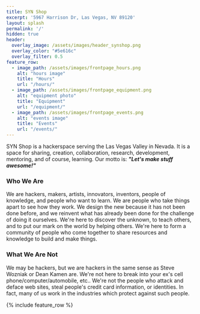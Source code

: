 ```yaml
---
title: SYN Shop
excerpt: '5967 Harrison Dr, Las Vegas, NV 89120'
layout: splash
permalink: '/'
hidden: true
header:
  overlay_image: /assets/images/header_synshop.png
  overlay_color: "#5e616c"
  overlay_filter: 0.5
feature_row:
  - image_path: /assets/images/frontpage_hours.png
    alt: "hours image"
    title: "Hours"
    url: "/hours/"
  - image_path: /assets/images/frontpage_equipment.png
    alt: "equipment photo"
    title: "Equipment"
    url: "/equipment/"
  - image_path: /assets/images/frontpage_events.png
    alt: "events image"
    title: "Events"
    url: "/events/"   
---
```


SYN Shop is a hackerspace serving the Las Vegas Valley in Nevada. It is a space for sharing, creation, collaboration, research, development, mentoring, and of course, learning. Our motto is: ***"Let's make stuff awesome!"***

### Who We Are

We are hackers, makers, artists, innovators, inventors, people of knowledge, and people who want to learn. We are people who take things apart to see how they work. We design the new because it has not been done before, and we reinvent what has already been done for the challenge of doing it ourselves. We're here to discover the unknown, to teach others, and to put our mark on the world by helping others. We're here to form a community of people who come together to share resources and knowledge to build and make things.

### What We Are Not

We may be hackers, but we are hackers in the same sense as Steve Wozniak or Dean Kamen are. We're not here to break into your ex's cell phone/computer/automobile, etc.. We're not the people who attack and deface web sites, steal people's credit card information, or identities. In fact, many of us work in the industries which protect against such people.

{% include feature_row %}
